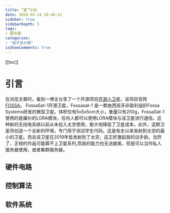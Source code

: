 ```yaml
---
title: “星”计划
date: 2020-05-24 20:40:12
sidebar: true
sidebarDepth: 5
tags: 
- 服务器
categories:
- "电子设计类"
isShowComments: true
---
```


[[toc]]

# 引言

在浏览文章时，看到一博主分享了一个开源项目[开源小卫星](https://github.com/FOSSASystems/FOSSASAT-1)，该项目官网
[FOSSA](https://fossa.systems/fossasat-1/)。
FossaSat-1开源卫星，Fossasat-1 是一颗由西班牙非盈利组织Fossa Systems研发的微型卫星。体积仅有5x5x5cm大小，重量只有250g，FossaSat-1使用的是廉价的LORA模块，任何人都可以使用LORA模块与该卫星进行通信。这种新的无线电系统以前从未投入太空使用，极大地降低了卫星成本。此外，这颗卫星将创造一个全新的环境，专门用于测试学生代码。这是有史以来发射到太空的最小的卫星。而且该卫星在2019年低发射到了太空，这正好激起我的动手欲。当然了，正规的作品可能算不上卫星系列,而我的能力也无法媲美，但是可以当作私人服务器使用，或者集群服务器。

## 硬件电路

## 控制算法

## 软件系统
